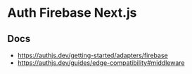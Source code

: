 # Auth Firebase Next.js

## Docs

- https://authjs.dev/getting-started/adapters/firebase
- https://authjs.dev/guides/edge-compatibility#middleware
